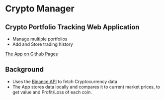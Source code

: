 # Crypto Manager

## Crypto Portfolio Tracking Web Application

+ Manage multiple portfolios
+ Add and Store trading history  

[The App on Github Pages](https://ravetapp.github.io/crypto-manager/)

## Background

+ Uses the [Binance API](https://developers.binance.com/docs/binance-spot-api-docs/faqs/market_data_only) to fetch Cryptocurrency data
+ The App stores data locally and compares it to current market prices, to get value and Profit/Loss of each coin.
